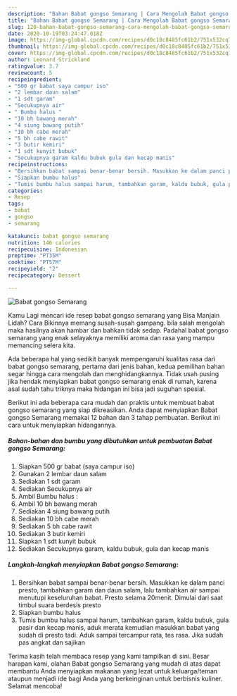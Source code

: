```yaml
---
description: "Bahan Babat gongso Semarang | Cara Mengolah Babat gongso Semarang Yang Bikin Ngiler"
title: "Bahan Babat gongso Semarang | Cara Mengolah Babat gongso Semarang Yang Bikin Ngiler"
slug: 120-bahan-babat-gongso-semarang-cara-mengolah-babat-gongso-semarang-yang-bikin-ngiler
date: 2020-10-19T03:24:47.018Z
image: https://img-global.cpcdn.com/recipes/d0c18c8485fc61b2/751x532cq70/babat-gongso-semarang-foto-resep-utama.jpg
thumbnail: https://img-global.cpcdn.com/recipes/d0c18c8485fc61b2/751x532cq70/babat-gongso-semarang-foto-resep-utama.jpg
cover: https://img-global.cpcdn.com/recipes/d0c18c8485fc61b2/751x532cq70/babat-gongso-semarang-foto-resep-utama.jpg
author: Leonard Strickland
ratingvalue: 3.7
reviewcount: 5
recipeingredient:
- "500 gr babat saya campur iso"
- "2 lembar daun salam"
- "1 sdt garam"
- "Secukupnya air"
- " Bumbu halus "
- "10 bh bawang merah"
- "4 siung bawang putih"
- "10 bh cabe merah"
- "5 bh cabe rawit"
- "3 butir kemiri"
- "1 sdt kunyit bubuk"
- "Secukupnya garam kaldu bubuk gula dan kecap manis"
recipeinstructions:
- "Bersihkan babat sampai benar-benar bersih. Masukkan ke dalam panci presto, tambahkan garam dan daun salam, lalu tambahkan air sampai menutupi keseluruhan babat. Presto selama 20menit. Dimulai dari saat timbul suara berdesis presto"
- "Siapkan bumbu halus"
- "Tumis bumbu halus sampai harum, tambahkan garam, kaldu bubuk, gula pasir dan kecap manis, aduk merata kemudian masukkan babat yang sudah di presto tadi. Aduk sampai tercampur rata, tes rasa. Jika sudah pas angkat dan sajikan"
categories:
- Resep
tags:
- babat
- gongso
- semarang

katakunci: babat gongso semarang 
nutrition: 146 calories
recipecuisine: Indonesian
preptime: "PT35M"
cooktime: "PT57M"
recipeyield: "2"
recipecategory: Dessert

---
```



![Babat gongso Semarang](https://img-global.cpcdn.com/recipes/d0c18c8485fc61b2/751x532cq70/babat-gongso-semarang-foto-resep-utama.jpg)

Kamu Lagi mencari ide resep babat gongso semarang yang Bisa Manjain Lidah? Cara Bikinnya memang susah-susah gampang. bila salah mengolah maka hasilnya akan hambar dan bahkan tidak sedap. Padahal babat gongso semarang yang enak selayaknya memiliki aroma dan rasa yang mampu memancing selera kita.



Ada beberapa hal yang sedikit banyak mempengaruhi kualitas rasa dari babat gongso semarang, pertama dari jenis bahan, kedua pemilihan bahan segar hingga cara mengolah dan menghidangkannya. Tidak usah pusing jika hendak menyiapkan babat gongso semarang enak di rumah, karena asal sudah tahu triknya maka hidangan ini bisa jadi suguhan spesial.


Berikut ini ada beberapa cara mudah dan praktis untuk membuat babat gongso semarang yang siap dikreasikan. Anda dapat menyiapkan Babat gongso Semarang memakai 12 bahan dan 3 tahap pembuatan. Berikut ini cara untuk menyiapkan hidangannya.

<!--inarticleads1-->

##### Bahan-bahan dan bumbu yang dibutuhkan untuk pembuatan Babat gongso Semarang:

1. Siapkan 500 gr babat (saya campur iso)
1. Gunakan 2 lembar daun salam
1. Sediakan 1 sdt garam
1. Sediakan Secukupnya air
1. Ambil  Bumbu halus :
1. Ambil 10 bh bawang merah
1. Sediakan 4 siung bawang putih
1. Sediakan 10 bh cabe merah
1. Sediakan 5 bh cabe rawit
1. Sediakan 3 butir kemiri
1. Siapkan 1 sdt kunyit bubuk
1. Sediakan Secukupnya garam, kaldu bubuk, gula dan kecap manis




<!--inarticleads2-->

##### Langkah-langkah menyiapkan Babat gongso Semarang:

1. Bersihkan babat sampai benar-benar bersih. Masukkan ke dalam panci presto, tambahkan garam dan daun salam, lalu tambahkan air sampai menutupi keseluruhan babat. Presto selama 20menit. Dimulai dari saat timbul suara berdesis presto
1. Siapkan bumbu halus
1. Tumis bumbu halus sampai harum, tambahkan garam, kaldu bubuk, gula pasir dan kecap manis, aduk merata kemudian masukkan babat yang sudah di presto tadi. Aduk sampai tercampur rata, tes rasa. Jika sudah pas angkat dan sajikan




Terima kasih telah membaca resep yang kami tampilkan di sini. Besar harapan kami, olahan Babat gongso Semarang yang mudah di atas dapat membantu Anda menyiapkan makanan yang lezat untuk keluarga/teman ataupun menjadi ide bagi Anda yang berkeinginan untuk berbisnis kuliner. Selamat mencoba!
